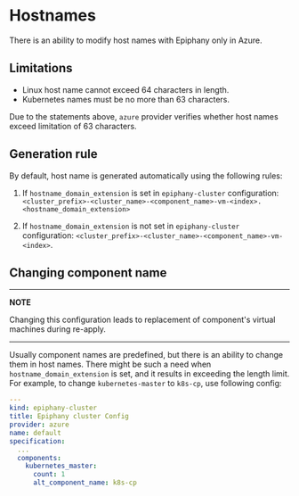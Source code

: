 # Hostnames

There is an ability to modify host names with Epiphany only in Azure.

## Limitations

- Linux host name cannot exceed 64 characters in length.
- Kubernetes names must be no more than 63 characters.

Due to the statements above, `azure` provider verifies whether host names exceed limitation of 63 characters.

## Generation rule

By default, host name is generated automatically using the following rules:

1. If `hostname_domain_extension` is set in `epiphany-cluster` configuration:
`<cluster_prefix>-<cluster_name>-<component_name>-vm-<index>.<hostname_domain_extension>`

2. If `hostname_domain_extension` is not set in `epiphany-cluster` configuration:
`<cluster_prefix>-<cluster_name>-<component_name>-vm-<index>`.

## Changing component name

---
**NOTE**

Changing this configuration leads to replacement of component's virtual machines during re-apply.

---

Usually component names are predefined, but there is an ability to change them in host names.
There might be such a need when `hostname_domain_extension` is set, and it results in exceeding the length limit.
For example, to change `kubernetes-master` to `k8s-cp`, use following config:

```yaml
---
kind: epiphany-cluster
title: Epiphany cluster Config
provider: azure
name: default
specification:
  ...
  components:
    kubernetes_master:
      count: 1
      alt_component_name: k8s-cp
```
